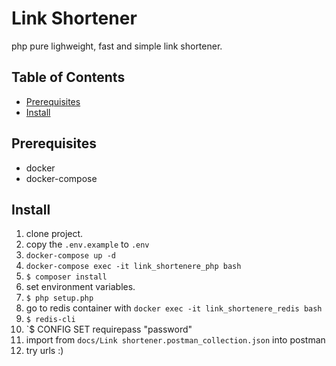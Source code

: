 # Link Shortener

php pure lighweight, fast and simple link shortener.

## Table of Contents

- [Prerequisites](#prerequesties)
- [Install](#install)

## Prerequisites

- docker
- docker-compose

## Install

1. clone project.
2. copy the `.env.example` to `.env`
3. `docker-compose up -d`
4. `docker-compose exec -it link_shortenere_php bash`
5. `$ composer install`
6. set environment variables.
7. `$ php setup.php`
8. go to redis container with `docker exec -it link_shortenere_redis bash`
9. `$ redis-cli`
10. `$ CONFIG SET requirepass "password"
11. import from `docs/Link shortener.postman_collection.json` into postman
12. try urls :)
